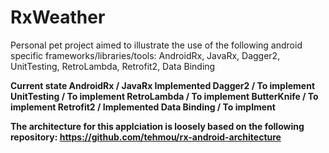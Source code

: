 # RxWeather
Personal pet project aimed to illustrate the use of the following android specific frameworks/libraries/tools: AndroidRx, JavaRx, Dagger2, UnitTesting, RetroLambda, Retrofit2, Data Binding

<B>Current state<B>
AndroidRx / JavaRx Implemented
Dagger2 / To implement
UnitTesting / To implement
RetroLambda / To implement
ButterKnife / To implement
Retrofit2 / Implemented
Data Binding / To implment

The architecture for this applciation is loosely based on the following repository:
https://github.com/tehmou/rx-android-architecture
